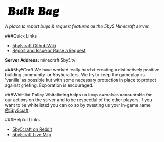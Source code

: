 ![Bulk Bag](images/BulkBag.png)

*A place to report bugs &amp; request features on the 5by5 Minecraft server.*

###Quick Links
+ [5by5craft Github Wiki](https://github.com/5by5craft/BulkBag/wiki)
+ [Report and Issue or Raise a Request](https://github.com/5by5craft/BulkBag/issues)

**Server Address:** minecraft.5by5.tv

###5by5Craft
We have worked really hard at creating a distinctively positive building community for 5by5crafters. We try to keep the gameplay as 'vanilla' as possible but with some necessary protection in place to protect against griefing.  Exploration is encouraged.

###Whitelist Policy
Whitelisting helps us keep ourselves accountable for our actions on the server and to be respectful of the other players. If you want to be whitelisted you can do so by tweeting us your in-game name [@5by5craft](https://twitter.com/5by5craft).

###Helpful Links
+ [5by5craft on Reddit](http://www.reddit.com/r/5by5craft/)
+ [5by5craft Live Map](http://minecraft.5by5.tv:8123)
